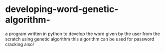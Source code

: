 # developing-word-genetic-algorithm-
a program written in python to develop the word given by the user from the scratch using genetic algorithm
this algorithm can be used for password cracking also!
